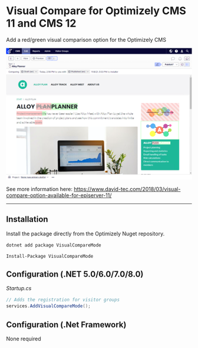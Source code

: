 # Visual Compare for Optimizely CMS 11 and CMS 12
Add a red/green visual comparison option for the Optimizely CMS

![Visual Compare mode for Optimizely CMS](/docs/visualcompare.png?raw=true)

See more information here: https://www.david-tec.com/2018/03/visual-compare-option-available-for-episerver-11/

----

## Installation

Install the package directly from the Optimizely Nuget repository.

``` 
dotnet add package VisualCompareMode
```
```
Install-Package VisualCompareMode
```

## Configuration (.NET 5.0/6.0/7.0/8.0)

*Startup.cs*
``` c#
// Adds the registration for visitor groups
services.AddVisualCompareMode();
```

## Configuration (.Net Framework)

None required

